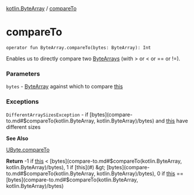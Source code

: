 [kotlin.ByteArray](index.md) / [compareTo](.)

# compareTo

`operator fun ByteArray.compareTo(bytes: ByteArray): Int`

Enables us to directly compare two [ByteArrays](#) (with &gt; or &lt; or == or !=).

### Parameters

`bytes` - [ByteArray](#) against which to compare [this](#)

### Exceptions

`DifferentArraySizesException` - if [bytes](compare-to.md#$compareTo(kotlin.ByteArray, kotlin.ByteArray)/bytes) and [this](#) have different sizes

**See Also**

[UByte.compareTo](#)

**Return**
-1 if [this](#) &lt; [bytes](compare-to.md#$compareTo(kotlin.ByteArray, kotlin.ByteArray)/bytes), 1 if [this](#) &gt; [bytes](compare-to.md#$compareTo(kotlin.ByteArray, kotlin.ByteArray)/bytes), 0 if [this](#) == [bytes](compare-to.md#$compareTo(kotlin.ByteArray, kotlin.ByteArray)/bytes)

